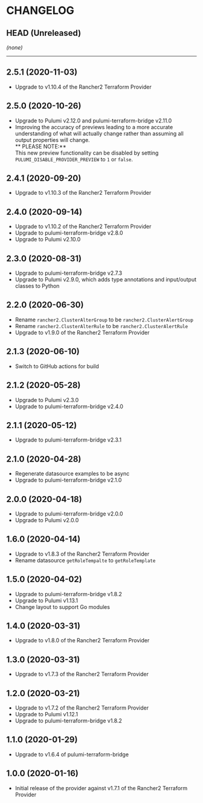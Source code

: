 CHANGELOG
=========

## HEAD (Unreleased)
_(none)_

---

## 2.5.1 (2020-11-03)
* Upgrade to v1.10.4 of the Rancher2 Terraform Provider

## 2.5.0 (2020-10-26)
* Upgrade to Pulumi v2.12.0 and pulumi-terraform-bridge v2.11.0
* Improving the accuracy of previews leading to a more accurate understanding of what will actually change rather than assuming all output properties will change.  
  ** PLEASE NOTE:**  
  This new preview functionality can be disabled by setting `PULUMI_DISABLE_PROVIDER_PREVIEW` to `1` or `false`.

## 2.4.1 (2020-09-20)
* Upgrade to v1.10.3 of the Rancher2 Terraform Provider

## 2.4.0 (2020-09-14)
* Upgrade to v1.10.2 of the Rancher2 Terraform Provider
* Upgrade to pulumi-terraform-bridge v2.8.0
* Upgrade to Pulumi v2.10.0

## 2.3.0 (2020-08-31)
* Upgrade to pulumi-terraform-bridge v2.7.3
* Upgrade to Pulumi v2.9.0, which adds type annotations and input/output classes to Python

## 2.2.0 (2020-06-30)
* Rename `rancher2.ClusterAlterGroup` to be `rancher2.ClusterAlertGroup`
* Rename `rancher2.ClusterAlterRule` to be `rancher2.ClusterAlertRule`
* Upgrade to v1.9.0 of the Rancher2 Terraform Provider

## 2.1.3 (2020-06-10)
* Switch to GitHub actions for build

## 2.1.2 (2020-05-28)
* Upgrade to Pulumi v2.3.0
* Upgrade to pulumi-terraform-bridge v2.4.0

## 2.1.1 (2020-05-12)
* Upgrade to pulumi-terraform-bridge v2.3.1

## 2.1.0 (2020-04-28)
* Regenerate datasource examples to be async
* Upgrade to pulumi-terraform-bridge v2.1.0

## 2.0.0 (2020-04-18)
* Upgrade to pulumi-terraform-bridge v2.0.0
* Upgrade to Pulumi v2.0.0

## 1.6.0 (2020-04-14)
* Upgrade to v1.8.3 of the Rancher2 Terraform Provider
* Rename datasource `getRoleTempalte` to `getRoleTemplate`

## 1.5.0 (2020-04-02)
* Upgrade to pulumi-terraform-bridge v1.8.2
* Upgrade to Pulumi v1.13.1
* Change layout to support Go modules

## 1.4.0 (2020-03-31)
* Upgrade to v1.8.0 of the Rancher2 Terraform Provider

## 1.3.0 (2020-03-31)
* Upgrade to v1.7.3 of the Rancher2 Terraform Provider

## 1.2.0 (2020-03-21)
* Upgrade to v1.7.2 of the Rancher2 Terraform Provider
* Upgrade to Pulumi v1.12.1
* Upgrade to pulumi-terraform-bridge v1.8.2

## 1.1.0 (2020-01-29)
* Upgrade to v1.6.4 of pulumi-terraform-bridge

## 1.0.0 (2020-01-16)
* Initial release of the provider against v1.7.1 of the Rancher2 Terraform Provider
